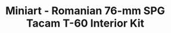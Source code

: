 ---
layout: product
title: "Miniart - Romanian 76-mm SPG Tacam T-60 Interior Kit"
price: "5200" 
desc: "N/A"
img_path: "/assets/img/MI35240.webp"
brand: "N/A"
available: false
special_offer: false
new: false
soon: false
cat: "010000"
subcat: "010100"
subsubcat: "0N/A"
sifra: "MI35240"
popular: false
spec: false
---